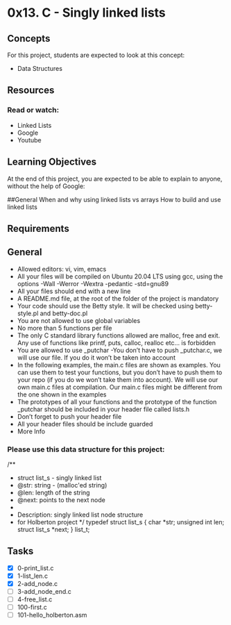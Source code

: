 # 0x13. C - Singly linked lists
## Concepts
For this project, students are expected to look at this concept:

- Data Structures

## Resources
### Read or watch:

- Linked Lists
- Google
- Youtube
## Learning Objectives
At the end of this project, you are expected to be able to explain to anyone, without the help of Google:

##General
When and why using linked lists vs arrays
How to build and use linked lists
## Requirements
## General
- Allowed editors: vi, vim, emacs
- All your files will be compiled on Ubuntu 20.04 LTS using gcc, using the options -Wall -Werror -Wextra -pedantic -std=gnu89
- All your files should end with a new line
- A README.md file, at the root of the folder of the project is mandatory
- Your code should use the Betty style. It will be checked using betty-style.pl and betty-doc.pl
- You are not allowed to use global variables
- No more than 5 functions per file
- The only C standard library functions allowed are malloc, free and exit. Any use of functions like printf, puts, calloc, realloc etc… is forbidden
- You are allowed to use _putchar
-You don’t have to push _putchar.c, we will use our file. If you do it won’t be taken into account
- In the following examples, the main.c files are shown as examples. You can use them to test your functions, but you don’t have to push them to your repo (if you do we won’t take them into account). We will use our own main.c files at compilation. Our main.c files might be different from the one shown in the examples
- The prototypes of all your functions and the prototype of the function _putchar should be included in your header file called lists.h
- Don’t forget to push your header file
- All your header files should be include guarded
- More Info
### Please use this data structure for this project:

/**
 * struct list_s - singly linked list
 * @str: string - (malloc'ed string)
 * @len: length of the string
 * @next: points to the next node
 *
 * Description: singly linked list node structure
 * for Holberton project
 */
typedef struct list_s
{
    char *str;
    unsigned int len;
    struct list_s *next;
} list\_t;

## Tasks
- [x] 0-print\_list.c
- [x] 1-list\_len.c
- [x] 2-add\_node.c
- [ ] 3-add\_node\_end.c
- [ ] 4-free\_list.c
- [ ] 100-first.c
- [ ]  101-hello\_holberton.asm
